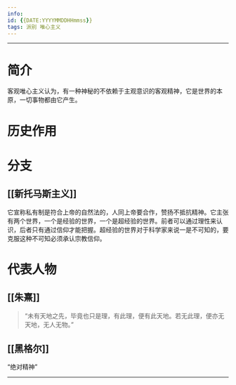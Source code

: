 ```yaml
---
info:
id: {{DATE:YYYYMMDDHHmmss}}
tags: 派别 唯心主义
---
```

---
# 简介
客观唯心主义认为，有一种神秘的不依赖于主观意识的客观精神，它是世界的本原，一切事物都由它产生。
# 历史作用
# 分支
## [[新托马斯主义]]
它宣称私有制是符合上帝的自然法的，人同上帝要合作，赞扬不抵抗精神。它主张有两个世界，一个是经验的世界，一个是超经验的世界。前者可以通过理性来认识，后者只有通过信仰才能把握。超经验的世界对于科学家来说一是不可知的，要克服这种不可知必须承认宗教信仰。
# 代表人物
## [[朱熹]]
>“未有天地之先，毕竟也只是理，有此理，便有此天地。若无此理，便亦无天地，无人无物。”
## [[黑格尔]]
“绝对精神”

---



